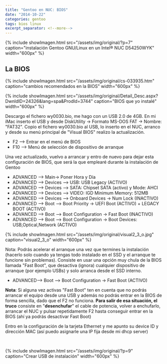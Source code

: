 ```yaml
---
title: "Gentoo en NUC: BIOS"
date: "2014-10-22"
categories: gentoo
tags: bios linux
excerpt_separator: <!--more-->
---
```


{% include showImagen.html
    src="/assets/img/original/?p=7"
    caption="instalación Gentoo GNU/Linux en un Intel® NUC D54250WYK"
    width="600px"
    %}

## La BIOS

{% include showImagen.html
    src="/assets/img/original/cs-033935.htm"
    caption="cambios recomendados en la BIOS"
    width="600px"
    %}

{% include showImagen.html
    src="/assets/img/original/Detail_Desc.aspx?DwnldID=24326&lang=spa&ProdId=3744"
    caption="BIOS que yo instalé"
    width="600px"
    %}

Descargo el fichero wy0030.bio, me hago con un USB 2.0 de 4GB. En mi iMac inserto el USB y desde DiskUtility -> Formato MS-DOS FAT -> Nombre: "FAT32". Copio el fichero wy0030.bio al USB, lo inserto en el NUC, arranco y desde su menú principal de "Visual BIOS" realizo la actualización.

- F2 —> Entrar en el menú de BIOS
- F10 —> Menú de selección de dispositivo de arranque

Una vez actualizado, vuelvo a arrancar y entro de nuevo para dejar esta configuración de BIOS, que será la que emplearé durante la instalación de Gentoo

- ADVANCED —> Main-> Poner Hora y Día
- ADVANCED —> Devices —> USB: USB Legacy (ACTIVO)
- ADVANCED —> Devices —> SATA: Chipset SATA (activo) y Mode: AHCI
- ADVANCED —> Devices —> VIDEO: IGD Minimum Memory: 512MB
- ADVANCED —> Devices —> Onboard Devices -> Num Lock (INACTIVO)
- ADVANCED —> Boot —> Boot Priority -> UEFI Boot (ACTIVO) + LEGACY BOOT (ACTIVO)
- ADVANCED —> Boot —> Boot Configuration -> Fast Boot (INACTIVO)
- ADVANCED —> Boot —> Boot Configuration -> Boot Devices: USB,Optical,Network (ACTIVO)

{% include showImagen.html
    src="/assets/img/original/visual2_3_o.jpg"
    caption="visual2_3_o"
    width="600px"
    %}

Nota: Podrás acelerar el arranque una vez que termines la instalación (hacerlo solo cuando ya tengas todo instalado en el SSD y el arranque te funcione sin problemas). Consiste en usar una opción muy chula de la BIOS llamada "Fast Boot", que desactiva (ignora) cualquier dispositivo de arranque (por ejemplo USBs) y solo arranca desde el SSD interno.

- ADVANCED—> Boot —> Boot Configuration -> Fast Boot (ACTIVO)

**Nota**: Si alguna vez activas "Fast Boot" ten en cuenta que no podrás arrancar el equipo desde una USB y además no podrás entrar en la BIOS de forma sencilla, dado que el F2 no funciona. **Para salir de esa situación, el truco** consiste en "**desenchufar**" el cable de potencia, volver a enchufarlo, arrancar el NUC y pulsar repetidamente F2 hasta conseguir entrar en la BIOS (ahí ya podrás desactivar Fast Boot)

Entro en la configuración de la tarjeta Ethernet y me apunto su device ID y dirección MAC (así puedo asignarle una IP fija desde mi dhcp server)

 

{% include showImagen.html
    src="/assets/img/original/?p=9"
    caption="Crear USB de instalación"
    width="600px"
    %}
